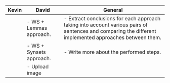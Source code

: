| Kevin | David                    | General                                                      |
| ----- | ------------------------ | ------------------------------------------------------------ |
|       | - WS + Lemmas approach.  | - Extract conclusions for each approach taking into account various pairs of sentences and comparing the different implemented approaches between them. |
|       | - WS + Synsets approach. | - Write more about the performed steps.                      |
|       | - Upload image           |                                                              |

